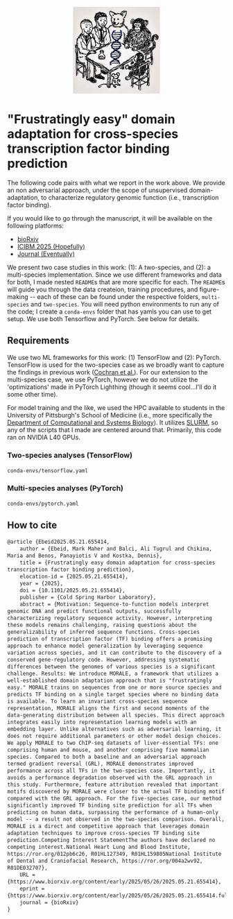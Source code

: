 <p align="center">
  <img height="200" src="images/cover.png">
</p>

# "Frustratingly easy" domain adaptation for cross-species transcription factor binding prediction

The following code pairs with what we report in the work above. We provide an non adversarial approach, under the scope of unsupervised domain-adaptation, to characterize regulatory genomic function (i.e., transcription factor binding).

If you would like to go through the manuscript, it will be available on the following platforms:
- [bioRxiv](https://www.britannica.com/animal/cat)
- [ICIBM 2025 (Hopefully)](https://www.greensboro.carolinavet.com/site/greensboro-specialty-veterinary-blog/2023/03/15/how-to-choose-cat-breed)
- [Journal (Eventually)](https://www.nationalgeographic.com/animals/mammals/facts/domestic-cat)

We present two case studies in this work: (1): A two-species, and (2): a multi-species implementation. Since we use different frameworks and data for both, I made nested `README`s that are more specific for each. The `README`s will guide you through the data createion, training procedures, and figure-making -- each of these can be found under the respective folders, `multi-species` and `two-species`. You will need python environments to run any of the code; I create a `conda-envs` folder that has yamls you can use to get setup. We use both Tensorflow and PyTorch. See below for details.

## Requirements

We use two ML frameworks for this work: (1) TensorFlow and (2): PyTorch. TensorFlow is used for the two-species case as we broadly want to capture the findings in previous work ([Cochran et al.](https://genome.cshlp.org/content/32/3/512.full#sec-1)). For our extension to the multi-species case, we use PyTorch, however we do not utilize the 'optimizations' made in PyTorch Lighthing (though it seems cool...I'll do it some other time).

For model training and the like, we used the HPC available to students in the University of Pittsburgh's School of Medicine (i.e., more specifically the [Department of Computational and Systems Biology](https://www.csb.pitt.edu/)). It utilizes [SLURM](https://slurm.schedmd.com/documentation.html), so any of the scripts that I made are centered around that. Primarily, this code ran on NVIDIA L40 GPUs.

### Two-species analyses (TensorFlow)

`conda-envs/tensorflow.yaml`

### Multi-species analyses (PyTorch)

`conda-envs/pytorch.yaml`

## How to cite

```
@article {Ebeid2025.05.21.655414,
	author = {Ebeid, Mark Maher and Balci, Ali Tugrul and Chikina, Maria and Benos, Panayiotis V and Kostka, Dennis},
	title = {Frustratingly easy domain adaptation for cross-species transcription factor binding prediction},
	elocation-id = {2025.05.21.655414},
	year = {2025},
	doi = {10.1101/2025.05.21.655414},
	publisher = {Cold Spring Harbor Laboratory},
	abstract = {Motivation: Sequence-to-function models interpret genomic DNA and predict functional outputs, successfully characterizing regulatory sequence activity. However, interpreting these models remains challenging, raising questions about the generalizability of inferred sequence functions. Cross-species prediction of transcription factor (TF) binding offers a promising approach to enhance model generalization by leveraging sequence variation across species, and it can contribute to the discovery of a conserved gene-regulatory code. However, addressing systematic differences between the genomes of various species is a significant challenge. Results: We introduce MORALE, a framework that utilizes a well-established domain adaptation approach that is "frustratingly easy." MORALE trains on sequences from one or more source species and predicts TF binding on a single target species where no binding data is available. To learn an invariant cross-species sequence representation, MORALE aligns the first and second moments of the data-generating distribution between all species. This direct approach integrates easily into representation learning models with an embedding layer. Unlike alternatives such as adversarial learning, it does not require additional parameters or other model design choices. We apply MORALE to two ChIP-seq datasets of liver-essential TFs: one comprising human and mouse, and another comprising five mammalian species. Compared to both a baseline and an adversarial approach termed gradient reversal (GRL), MORALE demonstrates improved performance across all TFs in the two-species case. Importantly, it avoids a performance degradation observed with the GRL approach in this study. Furthermore, feature attribution revealed that important motifs discovered by MORALE were closer to the actual TF binding motif compared with the GRL approach. For the five-species case, our method significantly improved TF binding site prediction for all TFs when predicting on human data, surpassing the performance of a human-only model -- a result not observed in the two-species comparison. Overall, MORALE is a direct and competitive approach that leverages domain adaptation techniques to improve cross-species TF binding site prediction.Competing Interest StatementThe authors have declared no competing interest.National Heart Lung and Blood Institute, https://ror.org/012pb6c26, R01HL127349, R01HL159805National Institute of Dental and Craniofacial Research, https://ror.org/004a2wv92, R01DE032707},
	URL = {https://www.biorxiv.org/content/early/2025/05/26/2025.05.21.655414},
	eprint = {https://www.biorxiv.org/content/early/2025/05/26/2025.05.21.655414.full.pdf},
	journal = {bioRxiv}
}
```
